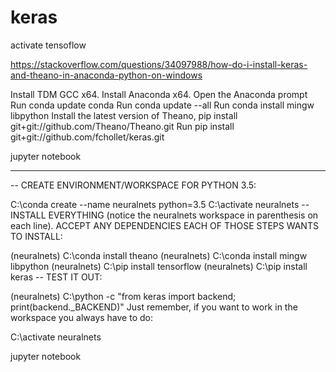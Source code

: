 # keras

activate tensoflow


https://stackoverflow.com/questions/34097988/how-do-i-install-keras-and-theano-in-anaconda-python-on-windows

Install TDM GCC x64.
Install Anaconda x64.
Open the Anaconda prompt
Run conda update conda
Run conda update --all
Run conda install mingw libpython
Install the latest version of Theano, pip install git+git://github.com/Theano/Theano.git
Run pip install git+git://github.com/fchollet/keras.git


jupyter notebook


-------------

-- CREATE ENVIRONMENT/WORKSPACE FOR PYTHON 3.5:

C:\conda create --name neuralnets python=3.5
C:\activate neuralnets
-- INSTALL EVERYTHING (notice the neuralnets workspace in parenthesis on each line). ACCEPT ANY DEPENDENCIES EACH OF THOSE STEPS WANTS TO INSTALL:

(neuralnets) C:\conda install theano
(neuralnets) C:\conda install mingw libpython
(neuralnets) C:\pip install tensorflow
(neuralnets) C:\pip install keras
-- TEST IT OUT:

(neuralnets) C:\python -c "from keras import backend; print(backend._BACKEND)"
Just remember, if you want to work in the workspace you always have to do:

C:\activate neuralnets

jupyter notebook